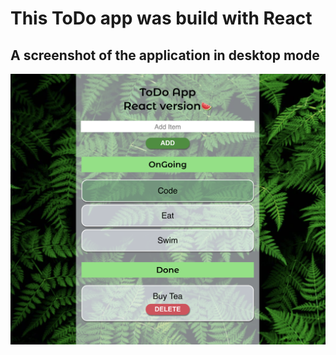 # This ToDo app was build with React #

## A screenshot of the application in desktop mode ##

![Screenshot from the toDo-app in desktop mode](https://github.com/code-crow1337/React-ToTDoApp/blob/master/toDoApp_ScreenShot.png)
